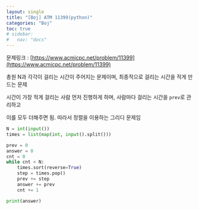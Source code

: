 ```yaml
---
layout: single
title: "[Boj] ATM 11399(python)"
categories: "Boj"
toc: true
# sidebar:
#   nav: "docs"
---
```


문제링크 : [https://www.acmicpc.net/problem/11399](https://www.acmicpc.net/problem/11399)

총원 N과 각각이 걸리는 시간이 주어지는 문제이며, 최종적으로 걸리는 시간을 적게 만드는 문제

시간이 가장 적게 걸리는 사람 먼저 진행하게 하며, 사람마다 걸리는 시간을 `prev`로 관리하고

이를 모두 더해주면 됨. 따라서 정렬을 이용하는 그리디 문제임

```python
N = int(input())
times = list(map(int, input().split()))

prev = 0
answer = 0
cnt = 0
while cnt < N:
    times.sort(reverse=True)
    step = times.pop()
    prev += step
    answer += prev
    cnt += 1

print(answer)
```
